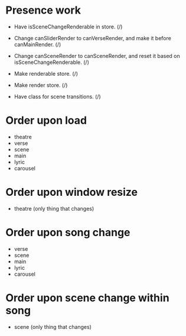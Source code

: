 # Presence work

* Have isSceneChangeRenderable in store. (/)
* Change canSliderRender to canVerseRender, and make it before canMainRender. (/)
* Change canSceneRender to canSceneRender, and reset it based on isSceneChangeRenderable. (/)

* Make renderable store. (/)
* Make render store. (/)

* Have class for scene transitions. (/)

# Order upon load
* theatre
* verse
* scene
* main
* lyric
* carousel

# Order upon window resize
* theatre (only thing that changes)

# Order upon song change
* verse
* scene
* main
* lyric
* carousel

# Order upon scene change within song
* scene (only thing that changes)

